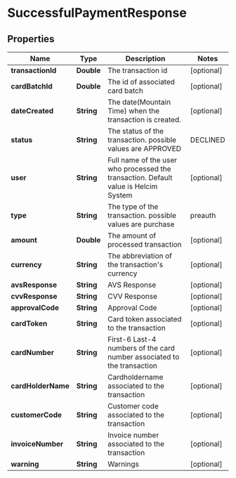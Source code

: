 

# SuccessfulPaymentResponse


## Properties

| Name | Type | Description | Notes |
|------------ | ------------- | ------------- | -------------|
|**transactionId** | **Double** | The transaction id |  [optional] |
|**cardBatchId** | **Double** | The id of associated card batch |  [optional] |
|**dateCreated** | **String** | The date(Mountain Time) when the transaction is created. |  [optional] |
|**status** | **String** | The status of the transaction. possible values are APPROVED | DECLINED |  [optional] |
|**user** | **String** | Full name of the user who processed the transaction. Default value is Helcim System |  [optional] |
|**type** | **String** | The type of the transaction. possible values are purchase | preauth | verify |  [optional] |
|**amount** | **Double** | The amount of processed transaction |  [optional] |
|**currency** | **String** | The abbreviation of the transaction&#39;s currency |  [optional] |
|**avsResponse** | **String** | AVS Response |  [optional] |
|**cvvResponse** | **String** | CVV Response |  [optional] |
|**approvalCode** | **String** | Approval Code |  [optional] |
|**cardToken** | **String** | Card token associated to the transaction |  [optional] |
|**cardNumber** | **String** | First-6 Last-4 numbers of the card number associated to the transaction |  [optional] |
|**cardHolderName** | **String** | Cardholdername associated to the transaction |  [optional] |
|**customerCode** | **String** | Customer code associated to the transaction |  [optional] |
|**invoiceNumber** | **String** | Invoice number associated to the transaction |  [optional] |
|**warning** | **String** | Warnings |  [optional] |




